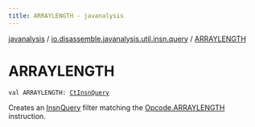 ```yaml
---
title: ARRAYLENGTH - javanalysis
---
```


[javanalysis](../index.html) / [io.disassemble.javanalysis.util.insn.query](index.html) / [ARRAYLENGTH](./-a-r-r-a-y-l-e-n-g-t-h.html)

# ARRAYLENGTH

`val ARRAYLENGTH: `[`CtInsnQuery`](-ct-insn-query/index.html)

Creates an [InsnQuery](-insn-query/index.html) filter matching the [Opcode.ARRAYLENGTH](#) instruction.

